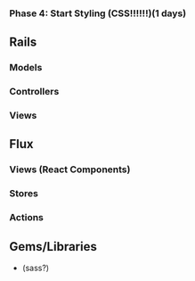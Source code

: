### Phase 4: Start Styling (CSS!!!!!!)(1 days)

## Rails
### Models

### Controllers

### Views

## Flux
### Views (React Components)

### Stores

### Actions

## Gems/Libraries
* (sass?)
